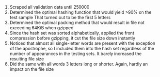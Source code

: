 1. Scraped all validation data until 250000
2. Determined the optimal hashing function that would yield >90% on the test sample
That turned out to be the first 5 letters
3. Determined the optimal packing method that would result in file not exceeding 64KiB when gzipped
4. Since the hash set was sorted alphabetically, applied the front compression before gzipping, it cut the file size down instantly
5. Noticed that almost all single-letter words are present with the exception of the apostrophe, so I included them into the hash set regardless of the number of appearances in the testing sets. It barely increased the resulting file size
6. Did the same with all words 3 letters long or shorter. Again, hardly an impact on the file size